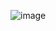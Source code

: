 
![image](https://user-images.githubusercontent.com/42107725/187647582-9615603e-f95c-4b22-a328-b4f2404d30b5.png)
